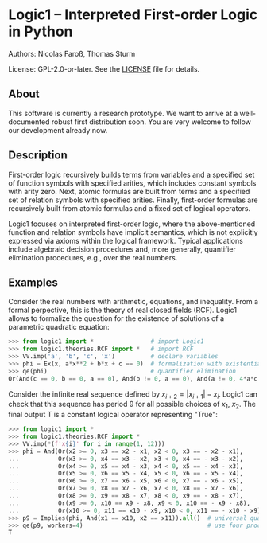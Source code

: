 # Logic1 &ndash; Interpreted First-order Logic in Python

Authors: Nicolas Faroß, Thomas Sturm

License: GPL-2.0-or-later. See the [LICENSE](LICENSE) file for details.

## About

This software is currently a research prototype. We want to arrive at a
well-documented robust first distribution soon. You are very welcome to follow
our development already now.

## Description

First-order logic recursively builds terms from variables and a specified set of
function symbols with specified arities, which includes constant symbols with
arity zero. Next, atomic formulas are built from terms and a specified set of
relation symbols with specified arities. Finally, first-order formulas are
recursively built from atomic formulas and a fixed set of logical operators.

Logic1 focuses on interpreted first-order logic, where the above-mentioned
function and relation symbols have implicit semantics, which is not explicitly
expressed via axioms within the logical framework. Typical applications include
algebraic decision procedures and, more generally, quantifier elimination
procedures, e.g., over the real numbers.

## Examples

Consider the real numbers with arithmetic, equations, and inequality. From a
formal perpective, this is the theory of real closed fields (RCF). Logic1 allows
to formalize the question for the existence of solutions of a parametric
quadratic equation:

``` python
>>> from logic1 import *                # import Logic1
>>> from logic1.theories.RCF import *   # import RCF
>>> VV.imp('a', 'b', 'c', 'x')          # declare variables
>>> phi = Ex(x, a*x**2 + b*x + c == 0)  # formalization with existential quantifier
>>> qe(phi)                             # quantifier elimination
Or(And(c == 0, b == 0, a == 0), And(b != 0, a == 0), And(a != 0, 4*a*c - b^2 <= 0))

```

Consider the infinite real sequence defined by $x_{i+2} = |x_{i+1}| - x_{i}$.
Logic1 can check that this sequence has period 9 for all possible choices of
$x_1$, $x_2$. The final output T is a constant logical operator representing
"True":

``` python
>>> from logic1 import *
>>> from logic1.theories.RCF import *
>>> VV.imp(*(f'x{i}' for i in range(1, 12)))
>>> phi = And(Or(x2 >= 0, x3 == x2 - x1, x2 < 0, x3 == - x2 - x1),
...           Or(x3 >= 0, x4 == x3 - x2, x3 < 0, x4 == - x3 - x2),
...           Or(x4 >= 0, x5 == x4 - x3, x4 < 0, x5 == - x4 - x3),
...           Or(x5 >= 0, x6 == x5 - x4, x5 < 0, x6 == - x5 - x4),
...           Or(x6 >= 0, x7 == x6 - x5, x6 < 0, x7 == - x6 - x5),
...           Or(x7 >= 0, x8 == x7 - x6, x7 < 0, x8 == - x7 - x6),
...           Or(x8 >= 0, x9 == x8 - x7, x8 < 0, x9 == - x8 - x7),
...           Or(x9 >= 0, x10 == x9 - x8, x9 < 0, x10 == - x9 - x8),
...           Or(x10 >= 0, x11 == x10 - x9, x10 < 0, x11 == - x10 - x9))
>>> p9 = Implies(phi, And(x1 == x10, x2 == x11)).all()  # universal quantifiers for all variables
>>> qe(p9, workers=4)                                   # use four processors in parallel
T

```
